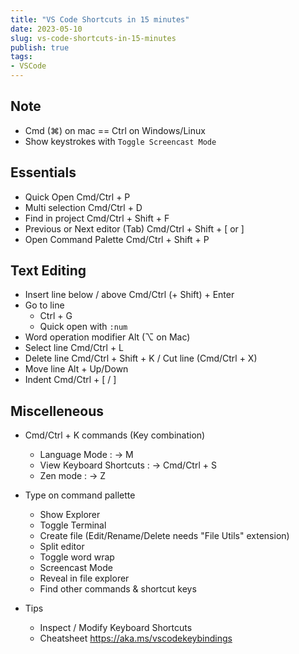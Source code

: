 ```yaml
---
title: "VS Code Shortcuts in 15 minutes"
date: 2023-05-10
slug: vs-code-shortcuts-in-15-minutes
publish: true
tags:
- VSCode
---
```


## Note
- Cmd (⌘) on mac == Ctrl on Windows/Linux
- Show keystrokes with `Toggle Screencast Mode`

## Essentials
- Quick Open
    Cmd/Ctrl + P
- Multi selection
    Cmd/Ctrl + D
- Find in project
    Cmd/Ctrl + Shift + F
- Previous or Next editor (Tab)
    Cmd/Ctrl + Shift + [ or ]
- Open Command Palette
    Cmd/Ctrl + Shift + P

## Text Editing
- Insert line below / above
    Cmd/Ctrl (+ Shift) + Enter
- Go to line
    - Ctrl + G
    - Quick open with `:num`
- Word operation modifier
    Alt (⌥ on Mac)
- Select line
    Cmd/Ctrl + L
- Delete line
    Cmd/Ctrl + Shift + K / Cut line (Cmd/Ctrl + X)
- Move line
    Alt + Up/Down
- Indent
    Cmd/Ctrl + [ / ]

## Miscelleneous

- Cmd/Ctrl + K commands (Key combination)
    - Language Mode : -> M
    - View Keyboard Shortcuts : -> Cmd/Ctrl + S
    - Zen mode : -> Z

- Type on command pallette
    - Show Explorer
    - Toggle Terminal
    - Create file (Edit/Rename/Delete needs "File Utils" extension)
    - Split editor
    - Toggle word wrap
    - Screencast Mode
    - Reveal in file explorer
    - Find other commands & shortcut keys

- Tips
    - Inspect / Modify Keyboard Shortcuts 
    - Cheatsheet https://aka.ms/vscodekeybindings

